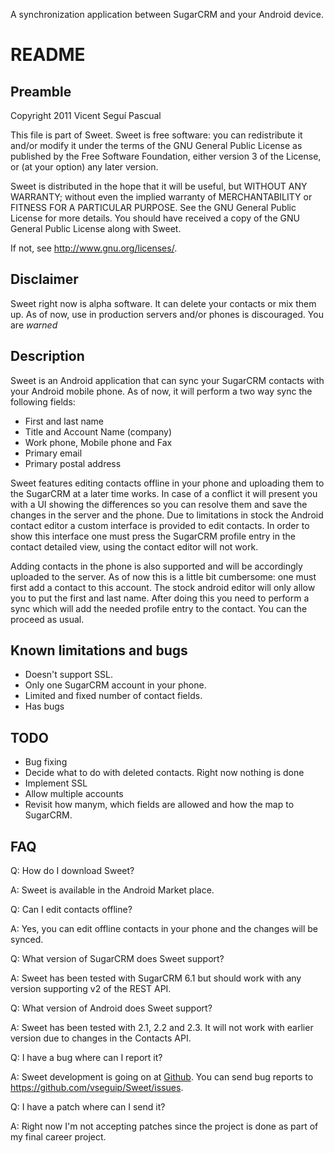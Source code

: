 A synchronization application between SugarCRM and your Android device.

README
======

Preamble
--------
Copyright 2011 Vicent Seguí Pascual

This file is part of Sweet. Sweet is free software: you can
redistribute it and/or modify it under the terms of the GNU General
Public License as published by the Free Software Foundation, either
version 3 of the License, or (at your option) any later version.

Sweet is distributed in the hope that it will be useful, but WITHOUT
ANY WARRANTY; without even the implied warranty of MERCHANTABILITY or
FITNESS FOR A PARTICULAR PURPOSE. See the GNU General Public License
for more details. You should have received a copy of the GNU General
Public License along with Sweet.

If not, see http://www.gnu.org/licenses/. 

Disclaimer 
---------- 

Sweet right now is alpha software. It can delete your contacts or mix
them up. As of now, use in production servers and/or phones is discouraged. 
You are *warned*


Description
-----------

Sweet is an Android application that can sync your SugarCRM contacts
with your Android mobile phone. As of now, it will perform a two way
sync the following fields:

- First and last name
- Title and Account Name (company)
- Work phone, Mobile phone and Fax
- Primary email
- Primary postal address


Sweet features editing contacts offline in your phone and uploading
them to the SugarCRM at a later time works. In case of a conflict it
will present you with a UI showing the differences so you can resolve
them and save the changes in the server and the phone. Due to
limitations in stock the Android contact editor a custom interface is
provided to edit contacts. In order to show this interface one must
press the SugarCRM profile entry in the contact detailed view, using
the contact editor will not work.

Adding contacts in the phone is also supported and will be accordingly
uploaded to the server. As of now this is a little bit cumbersome: one
must first add a contact to this account. The stock android editor
will only allow you to put the first and last name. After doing this
you need to perform a sync which will add the needed profile entry to
the contact. You can the proceed as usual. 


Known limitations and bugs
--------------------------
- Doesn't support SSL.
- Only one SugarCRM account in your phone.
- Limited and fixed number of contact fields.
- Has bugs


TODO
----
- Bug fixing
- Decide what to do with deleted contacts. Right now nothing is done
- Implement SSL
- Allow multiple accounts
- Revisit how manym, which fields are allowed and how the map to SugarCRM.


FAQ
----

Q: How do I download Sweet?

A: Sweet is available in the Android Market place. 


Q: Can I edit contacts offline?  

A: Yes, you can edit offline contacts in your phone and the changes will be synced.


Q: What version of SugarCRM does Sweet support?

A: Sweet has been tested with SugarCRM 6.1 but should work with any version supporting v2 of the REST API.


Q: What version of Android does Sweet support?

A: Sweet has been tested with 2.1, 2.2 and 2.3. It will not work with earlier version due to changes in the Contacts API.


Q: I have a bug where can I report it?

A: Sweet development is going on at [Github](https://github.com/vseguip/Sweet). You can send bug reports to https://github.com/vseguip/Sweet/issues.


Q: I have a patch where can I send it?

A: Right now I'm not accepting patches since the project is done as part of my final career project. 